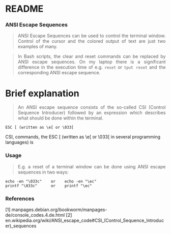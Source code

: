 # README

### ANSI Escape Sequences

> <p align="justify">ANSI Escape Sequences can be used to control the terminal window. Control of the cursor and the colored output of text are just two examples of many.</p>

> <p align="justify">In Bash scripts, the clear and reset commands can be replaced by ANSI escape sequences. On my laptop there is a significant difference in the execution time of e.g. <code>reset</code> or <code>tput reset</code> and the corresponding ANSI escape sequence.</p>

# Brief explanation

>  <p align="justify">An ANSI escape sequence consists of the so-called CSI (Control Sequence Introducer) followed by an expression which describes what should be done within the terminal.</p>

    ESC [ (written as \e[ or \033[    

CSI, commands, the ESC [ (written as \e[ or \033[ in several programming languages) is

### Usage

>  <p align="justify">E.g. a reset of a terminal window can be done using ANSI escape sequences in two ways:</p>

    echo -en "\033c"    or    echo -en "\ec"
    printf "\033c"      or    printf "\ec"


### References

[1] manpages.debian.org/bookworm/manpages-de/console_codes.4.de.html
[2] en.wikipedia.org/wiki/ANSI_escape_code#CSI_(Control_Sequence_Introducer)_sequences
    
